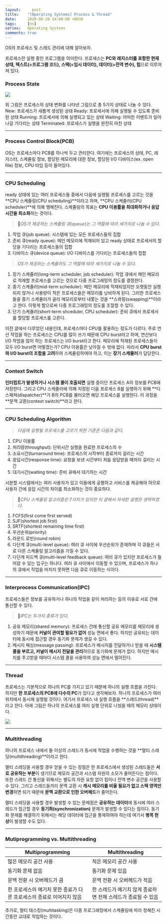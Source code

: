 ```yaml
---
layout:		post
title:    "[Operating Systems] Process & Thread"
date:     2020-08-20 14:00:00 +0930
tags:     [os]
series:   Operating Systems
comments: true
---
```


OS의 프로세스 및 스레드 관리에 대해 알아보자.

프로세스란 실행 중인 프로그램을 의미한다. 프로세스는 **PC와 레지스터를 포함한 현재 상태, 텍스트(=프로그램 코드), 스택(=임시 데이터), 데이터(=전역 변수), 힙**으로 이루어져 있다.

### Process State
![](https://images.velog.io/images/chowisely/post/9c0f23a4-0ae9-434d-8e32-2c7c408a7ff9/OS3_1.png)

위 그림은 프로세스의 상태 변화를 나타낸 그림으로 총 5가지 상태로 나눌 수 있다.
New: 프로세스가 새롭게 생성된 상태
Ready: 프로세서에 의해 실행될 수 있도록 준비된 상태
Running: 프로세서에 의해 실행되고 있는 상태
Waiting: 어떠한 이벤트가 일어나길 기다리는 상태
Terminated: 프로세스가 실행을 완전히 마친 상태

---

### Process Control Block(PCB)
OS는 프로세스마다 PCB를 하나씩 두고 관리한다. 여기에는 프로세스의 상태, PC, 레지스터, 스케쥴링 정보, 할당된 메모리에 대한 정보, 할당된 I/O 디바이스(ex. open file) 정보, CPU 타임 등이 들어있다.

---

### CPU Scheduling
ready 상태에 있는 여러 프로세스들 중에서 다음에 실행될 프로세스를 고르는 것을 **CPU 스케쥴링(CPU scheduling)**이라고 하며, **CPU 스케쥴러(CPU scheduler)**에 의해 행해진다. 스케쥴링의 목표는 **CPU 이용률을 최대화하거나 응답 시간을 최소화**하는 것이다.

>🔎_OS가 제공하는 스케쥴링 큐(queue)는 그 역할에 따라 세가지로 나눌 수 있다._
1. 작업 큐(job queue): 시스템에 있는 모든 프로세스들의 집합
2. 준비 큐(ready queue): 메인 메모리에 적재되어 있고 ready 상태로 프로세서의 할당을 기다리는 프로세스들의 집합
3. 디바이스 큐(device queue): I/O 디바이스를 기다리는 프로세스들의 집합

>_OS가 제공하는 스케쥴러도 그 역할에 따라 세가지로 나눌 수 있다._
1. 장기 스케쥴러(long-term scheduler, job scheduler): 작업 큐에서 메인 메모리로 적재할 프로세스를 고르는 것으로 다중 프로그래밍의 정도를 결정한다.
2. 중기 스케쥴러(mid-term scheduler): 메인 메모리에 적재되었지만 오랫동안 실행되지 않거나 사용량이 적은 프로세스들은 메모리를 낭비하게 된다. 그러한 프로세스들을 중기 스케쥴러가 골라 메모리로부터 내쫓는 것을 **스와핑(swapping)**이라고 한다. 이렇게 함으로써 다중 프로그래밍의 정도를 조절할 수 있다.
3. 단기 스케쥴러(short-term shceduler, CPU scheduler): 준비 큐에서 프로세서를 할당할 프로세스를 고른다.

이전 글에서 다루었던 내용인데, 프로세스마다 CPU를 활용하는 정도가 다르다. 주로 연산 작업을 하는 프로세스는 CPU를 많이 쓰기 때문에 CPU burst라고 하며, 연산보다 I/O 작업을 많이 하는 프로세스는 I/O burst라고 한다. 메모리에 적재된 프로세스들이 모두 I/O burst면 어떻겠는가? CPU 이용률은 낮아질 수 밖에 없다. 따라서 **CPU burst와 I/O burst의 조합을 고려**하여 스케쥴링하여야 하고, 이는 **장기 스케쥴러**가 담당한다.

---

### Context Switch
**인터럽트가 발생하거나 시스템 콜이 호출되면** 실행 중이던 프로세스 A의 정보를 PCB에 저장한다. 그리고 CPU 스케쥴러에 의해 지정된 다음 프로세스 B를 실행하기 위해 **디스패쳐(dispatcher)**가 B의 PCB를 불러오면 해당 프로세스를 실행한다. 이 과정을 **문맥 교환(context switch)**라고 한다.

---

### CPU Scheduling Algorithm

>_다음에 실행될 프로세스를 고르기 위한 기준은 다음과 같다._
1. CPU 이용률
2. 처리량(throughput): 단위시간 실행을 완료한 프로세스의 수
3. 소요시간(turnaround time): 프로세스의 시작부터 종료까지 걸리는 시간
4. 응답시간(response time): 요청을 보낸 시간부터 처음 응답받을 때까지 걸리는 시간
5. 대기시간(waiting time): 준비 큐에서 대기하는 시간

시분할 시스템에서는 여러 사용자가 있고 이들에게 공평하고 서비스를 제공해야 하므로 사용자 간에 응답 시간의 차이를 최소화하는 것이 중요하다.


>🔎_CPU 스케쥴링 알고리즘은 7가지가 있지만 이 글에서 자세한 설명은 생략하겠다._
1. FCFS(first come first served)
2. SJF(shortest job first)
3. SRTF(shortest remaining time first)
4. 우선순위(priority)
5. 라운드 로빈(round robin)
6. 다단계 큐(multi-level queue): 여러 큐 사이에 우선순위가 존재하며 각 큐들은 서로 다른 스케쥴링 알고리즘을 가질 수 있다.
7. 다단계 피드백 큐(multi-level feedback queue): 여러 큐가 있지만 프로세스가 들어갈 수 있는 입구는 하나다. 여러 큐 사이에서 이동할 수 있으며, 프로세스가 하나의 큐에서 작업을 마치지 못하면 다음 큐로 이동하는 식이다.

---

### Interprocess Communication(IPC)
프로세스들은 정보를 공유하거나 하나의 작업을 같이 처리하는 등의 이유로 서로 간에 통신할 수 있다.

>🔎_IPC는 두가지 종류가 있다._
1. 공유 메모리(shared memory): 프로세스 간에 통신할 공유 메모리를 메모리에 생성하기 때문에 **커널이 관여할 필요가 없어** 성능 면에서 좋다. 하지만 공유되는 데이터에 동시에 접근할 경우 동기화 문제가 생길 수 있다.
2. 메시지 패싱(message passing): 프로세스가 메시지를 전달하거나 받을 때 **시스템 콜을 부르고, 커널이 메시지 전달을 관리**하므로 동기화에 문제가 없다. 하지만 메시지를 주고받을 때마다 시스템 콜을 사용하여 성능 면에서 떨어진다.

---

### Thread
프로세스는 기본적으로 하나의 PC를 가지고 있기 때문에 하나의 실행 흐름을 가진다. 하지만 **한 프로세스의 PCB에 다수의 PC**가 있다고 생각해보자. 하나의 프로세스가 여러 위치에서 동시에 실행될 것이다. 여기서 프로세스 내 실행 흐름을 **스레드(thread)**라고 한다. 아래 그림은 하나의 프로세스를 여러 실행 단위로 나눴을 때의 메모리 상태이다.

![](https://images.velog.io/images/chowisely/post/be3c3017-ef1f-4462-bfbf-572d4fb1ce8b/OS3_2.png)

---

### Multithreading
하나의 프로세스 내에서 둘 이상의 스레드가 동시에 작업을 수행하는 것을 **멀티 스레딩(multithreading)**이라고 한다.

멀티 스레딩을 사용할 경우 얻을 수 있는 장점은 한 프로세스에서 생성된 스레드들은 **서로 공유하는 부분**이 생기므로 메모리 공간과 시스템 자원의 소모가 줄어든다는 점이다. 또한 스레드 간 통신을 위해서는 별도의 자원 요청 없이 힙이나 전역 변수 공간을 사용할 수 있다. 그리고 스레드들끼리 문맥 교환 시 **캐시 메모리를 비울 필요가 없고 스택 영역만 변경**하면 되기 때문에 **문맥 교환으로 인한 오버헤드**가 줄어든다.

멀티 스레딩을 사용할 경우 발생할 수 있는 문제점은 **공유하는 데이터**에 동시에 여러 스레드가 접근할 경우 **동기화(synchronization)** 문제가 발생할 수 있다는 점이다. 동기화 문제를 해결하기 위해서는 해당 데이터에 접근을 통제하여야 하는데 여기서 **병목 현상**이 발생할 수도 있다.

---

### Mutiprogramming vs. Multithreading
Multiprogramming|Multithreading
---|---|
많은 메모리 공간 사용|적은 메모리 공간 사용|
동기화 문제 없음|동기화 문제 있음|
문맥 전환 시 오버헤드가 큼|문맥 전환 시 오버헤드가 적음|
한 프로세스의 예기치 못한 종료가 다른 프로세스의 종료로 이어지지 않음|한 스레드가 예기치 않게 종료하면 전체 스레드가 종료될 수 있음|

추가로, 멀티 태스킹(multitasking)은 다중 프로그래밍에서 스케쥴링에 따라 정해진 시간동안 교대로 작업하는 것이다.
